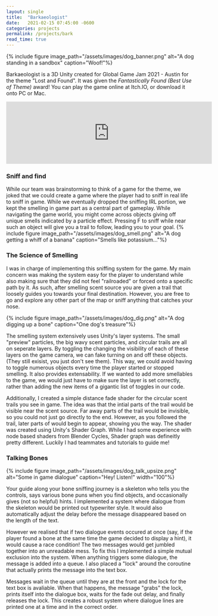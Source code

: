 ```yaml
---
layout: single
title:  "Barkaeologist"
date:   2021-02-15 07:45:00 -0600
categories: projects
permalink: /projects/bark
read_time: true
---
```

{% include figure image_path="/assets/images/dog_banner.png" alt="A dog standing in a sandbox" caption="Woof!"%}

Barkaeologist is a 3D Unity created for Global Game Jam 2021 - Austin for the theme "Lost and Found". 
It was given the *Fantastically Found (Best Use of Theme)* award!
You can play the game online at Itch.IO, or download it onto PC or Mac. 
<iframe src="https://itch.io/embed/902924" width="552" height="167" frameborder="0"><a href="https://schwizzlers.itch.io/barkaeologist">BARK!-AEOLOGIST by schwizzlers, Midaki, TheWubOne, Dane Byrd, John Harger, Neepsy, almostelle</a></iframe>

### Sniff and find

While our team was brainstorming to think of a game for the theme, we joked that we could create a game where the player had to sniff in real life to sniff
in game. While we eventually dropped the sniffing IRL portion, we kept the smelling in game part as a central part of gameplay.
While navigating the game world, you might come across objects giving off unique smells indicated by a particle effect.
Pressing F to sniff while near such an object will give you a trail to follow, leading you to your goal.
{% include figure image_path="/assets/images/dog_smell.png" alt="A dog getting a whiff of a banana" caption="Smells like potassium..."%}

### The Science of Smelling

I was in charge of implementing this sniffing system for the game. My main concern was making the system easy for the player to understand
while also making sure that they did not feel "railroaded" or forced onto a specific path by it. As such, after smelling scent source you are given
a trail that loosely guides you towards your final destination. However, you are free to go and explore any other part of the map or sniff anything that catches your nose.

{% include figure image_path="/assets/images/dog_dig.png" alt="A dog digging up a bone" caption="One dog's treasure"%}

The smelling system extensively uses Unity's layer systems. The small "preview" particles, the big wavy scent particles, and circular trails are all on seperate layers. 
By toggling the changing the visibility of each of these layers on the game camera, we can fake turning on and off these objects. (They still exisist, you just don't see them).
This way, we could avoid having to toggle numerous objects every time the player started or stopped smelling. It also provides extensability. If we wanted to add more
smellables to the game, we would just have to make sure the layer is set correctly, rather than adding the new items of a gigantic list of toggles in our code.
  
Additionally, I created a simple distance fade shader for the circular scent trails you see in game. The idea was that the intial parts of the trail
would be visible near the scent source. Far away parts of the trail would be invisible, so you could not just go directly to the end. However, as you
followed the trail, later parts of would begin to appear, showing you the way. The shader was created using Unity's Shader Graph. While I had some experience with
node based shaders from Blender Cycles, Shader graph was defineitly pretty different. Luckily I had teammates and tutorials to guide me!

### Talking Bones

{% include figure image_path="/assets/images/dog_talk_upsize.png" alt="Some in game dialogue" caption="Hey! Listen!" width="100"%}

Your guide along your bone sniffing journey is a skeleton who tells you the controls, says various bone puns when you find objects, and occasionally gives
(not so helpful) hints. I implemented a system where dialogue from the skeleton would be printed out typewriter style. It would also
automatically adjust the delay before the message disappeared based on the length of the text.
  
However we realised that if two dialogue events occured at once (say, if the player found a bone at the same time the game decided to 
display a hint), it would cause a race condition! The two messages would get jumbled together into an unreadable mess. To fix this I implemented a simple
mutual exclusion into the system. When anything triggers some dialogue, the message is added into a queue. I also placed a "lock" around the coroutine that actually
prints the message into the text box.
  
Messages wait in the queue until they are at the front and the lock for the text box is avaliable. When that happens,
the message "grabs" the lock, prints itself into the dialogue box, waits for the fade out delay, and finally releases the lock.
This creates a robust system where dialogue lines are printed one at a time and in the correct order.

 


